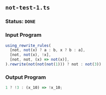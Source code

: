 ## `not-test-1.ts`

### Status: `DONE`

### Input Program

```typescript
using_rewrite_rules(
  [not, not(x) ? a : b, x ? b : a],
  [not, not(x), !x],
  [not, not, (x) => not(x)],
).rewrite(not(not(not(1))) ? not : not(3))
```

### Output Program

```typescript
1 ? !3 : (x_10) => !x_10;
```

